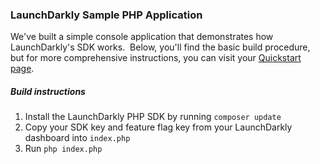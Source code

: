 ### LaunchDarkly Sample PHP Application  ###
We've built a simple console application that demonstrates how LaunchDarkly's SDK works.  Below, you'll find the basic build procedure, but for more comprehensive instructions, you can visit your [Quickstart page](https://app.launchdarkly.com/quickstart#/).
##### Build instructions  #####
1. Install the LaunchDarkly PHP SDK by running `composer update`
2. Copy your SDK key and feature flag key from your LaunchDarkly dashboard into `index.php` 
3. Run `php index.php`